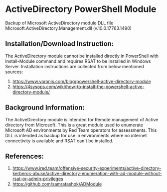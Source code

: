 # ActiveDirectory PowerShell Module
Backup of Microsoft ActiveDirectory module DLL file
Microsoft.ActiveDirectory.Management.dll (v.10.0.17763.1490)

## Installation/Download Instruction:
The ActiveDirectory module cannot be installed directly in PowerShell with Install-Module command and requires RSAT to be installed in Windows Server. Installation instructions are collected from below mentioned sources:
1. https://www.varonis.com/blog/powershell-active-directory-module
2. https://4sysops.com/wiki/how-to-install-the-powershell-active-directory-module/

## Background Information:
The ActiveDirectory module is intended for Remote management of Active directory from Microsoft. This is a great module used to enumerate Microsoft AD environments by Red Team operators for assessments. This DLL is intended as backup for use in environments where no internet connectivity is available and RSAT can't be installed.  

## References:
1. https://www.ired.team/offensive-security-experiments/active-directory-kerberos-abuse/active-directory-enumeration-with-ad-module-without-rsat-or-admin-privileges
2. https://github.com/samratashok/ADModule
